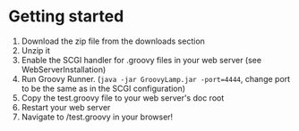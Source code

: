 # Getting started #

  1. Download the zip file from the downloads section
  1. Unzip it
  1. Enable the SCGI handler for .groovy files in your web server (see WebServerInstallation)
  1. Run Groovy Runner. (`java -jar GroovyLamp.jar -port=4444`, change port to be the same as in the SCGI configuration)
  1. Copy the test.groovy file to your web server's doc root
  1. Restart your web server
  1. Navigate to /test.groovy in your browser!